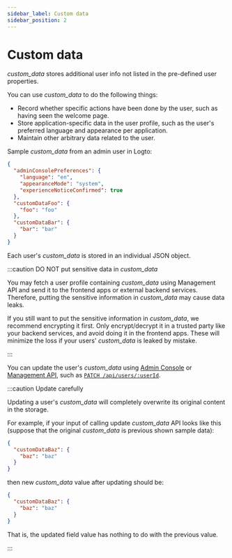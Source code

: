 ```yaml
---
sidebar_label: Custom data
sidebar_position: 2
---
```


# Custom data

_custom_data_ stores additional user info not listed in the pre-defined user properties.

You can use _custom_data_ to do the following things:

- Record whether specific actions have been done by the user, such as having seen the welcome page.
- Store application-specific data in the user profile, such as the user's preferred language and appearance per application.
- Maintain other arbitrary data related to the user.

Sample _custom_data_ from an admin user in Logto:

```json
{
  "adminConsolePreferences": {
    "language": "en",
    "appearanceMode": "system",
    "experienceNoticeConfirmed": true
  },
  "customDataFoo": {
    "foo": "foo"
  },
  "customDataBar": {
    "bar": "bar"
  }
}
```

Each user's _custom_data_ is stored in an individual JSON object.

:::caution DO NOT put sensitive data in _custom_data_

You may fetch a user profile containing _custom_data_ using Management API and send it to the frontend apps or external backend services.
Therefore, putting the sensitive information in _custom_data_ may cause data leaks.

If you still want to put the sensitive information in _custom_data_, we recommend encrypting it first.
Only encrypt/decrypt it in a trusted party like your backend services, and avoid doing it in the frontend apps.
These will minimize the loss if your users' _custom_data_ is leaked by mistake.

:::

You can update the user's _custom_data_ using
[Admin Console](../../../docs/recipes/manage-users/admin-console.md#view-and-update-user-profile) or
[Management API](../../../docs/recipes/manage-users/management-api.md),
such as <a href="https://openapi.logto.io/operation/operation-patch-api-users-parameter" target="_blank">`PATCH /api/users/:userId`</a>.

:::caution Update carefully

Updating a user's _custom_data_ will completely overwrite its original content in the storage.

For example, if your input of calling update _custom_data_ API looks like this (suppose that the original _custom_data_ is previous shown sample data):

```json
{
  "customDataBaz": {
    "baz": "baz"
  }
}
```

then new _custom_data_ value after updating should be:

```json
{
  "customDataBaz": {
    "baz": "baz"
  }
}
```

That is, the updated field value has nothing to do with the previous value.

:::

